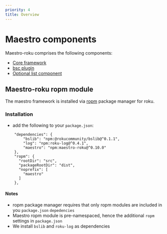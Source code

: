 ```yaml
---
priority: 4
title: Overview
---
```

# Maestro components

Maestro-roku comprises the following components:

 - [Core framework](##maestro-roku-ropm-module)
 - [bsc plugin](##bsc-plugin)
 - [Optional list component](##maestro-list-ropm-module)


## Maestro-roku ropm module

The maestro framework is installed via [ropm](https://github.com/rokucommunity/ropm) package manager for roku.

### Installation

 - add the following to your `package.json`:
```
    "dependencies": {
        "bslib": "npm:@rokucommunity/bslib@^0.1.1",
        "log": "npm:roku-log@^0.4.1",
        "maestro": "npm:maestro-roku@^0.10.0"
    },
    "ropm": {
      "rootDir": "src",
      "packageRootDir": "dist",
      "noprefix": [
        "maestro"
      ]
    },
```

#### Notes
 - ropm package manager requires that only ropm modules are included in you `package.json` `depedencies`
 - Maestro ropm module is pre-namespaced, hence the additional `ropm` settings in `package.json`
 - We install `bslib` and `roku-log` as dependencies

 ##